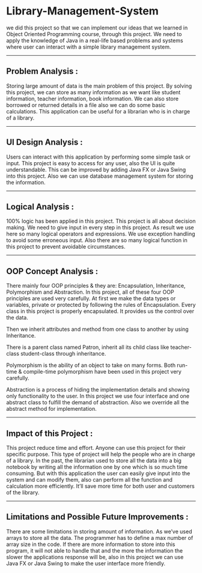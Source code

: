# Library-Management-System

 we did this project so that we can implement our ideas that we learned in Object Oriented Programming course, through this project. We need to apply the knowledge of Java in a real-life based problems and systems where user can interact with a simple library management system.
 <hr> 

<h2> <b>Problem Analysis :  </b> </h2> 
 Storing large amount of data is the main problem of this project. By solving this project, we can store as many information as we want like student information, teacher information, book information. We can also store borrowed or returned details in a file also we can do some basic calculations. This application can be useful for a librarian who is in charge of a library. 
 <hr>  

 <h2> <b>UI Design Analysis :  </b> </h2>
 Users can interact with this application by performing some simple task or input. This project is easy to access for any user, also the UI is quite understandable. This can be improved by adding Java FX or Java Swing into this project. Also we can use database management system for storing the information.  
<hr>  

<h2><b>Logical Analysis :  </b></h2>
100% logic has been applied in this project. This project is all about decision making. We need to give input in every step in this project. As result we use here so many logical operators and expressions. We use exception handling to avoid some erroneous input. Also there are so many logical function in this project to prevent avoidable circumstances.   
<hr> 

<h2><b>OOP Concept Analysis :  </b></h2>
There mainly four OOP principles & they are: Encapsulation, Inheritance, Polymorphism and Abstraction. In this project, all of these four OOP principles are used very carefully.
At first we make the data types or variables, private or protected by following the rules of Encapsulation. Every class in this project is properly encapsulated. It provides us the control over the data.
<br>  

Then we inherit attributes and method from one class to another by using Inheritance.  

There is a parent class named Patron, inherit all its child class like teacher-class student-class through inheritance.

Polymorphism is the ability of an object to take on many forms. Both run-time & compile-time polymorphism have been used in this project very carefully. 

Abstraction is a process of hiding the implementation details and showing only functionality to the user. In this project we use four interface and one abstract class to fulfill the demand of abstraction.
Also we override all the abstract method for implementation. 
<hr> 

<h2><b>Impact of this Project :  </b></h2>
This project reduce time and effort. Anyone can use this project for their specific purpose. This type of project will help the people who are in charge of a library. In the past, the librarian used to store all the data into a big notebook by writing all the information one by one which is so much time consuming. But with this application the user can easily give input into the system and can modify them, also can perform all the function and calculation more efficiently. It’ll save more time for both user and customers of the library.   
<hr>

<h2><b>Limitations and Possible Future Improvements :  </b></h2>
There are some limitations in storing amount of information. As we’ve used arrays to store all the data. The programmer has to define a max number of array size in the code. If there are more information to store into this program, it will not able to handle that and the more the information the slower the applications response will be, also in this project we can use Java FX or Java Swing to make the user interface more friendly.     